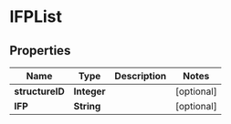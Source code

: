
# IFPList

## Properties
Name | Type | Description | Notes
------------ | ------------- | ------------- | -------------
**structureID** | **Integer** |  |  [optional]
**IFP** | **String** |  |  [optional]



